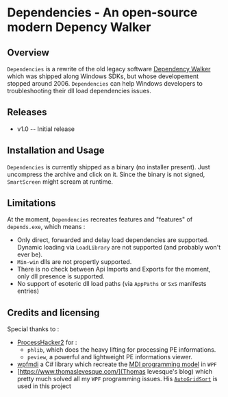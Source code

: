 # Dependencies - An open-source modern Depency Walker


## Overview
`Dependencies` is a rewrite of the old legacy software [Dependency Walker](http://www.dependencywalker.com/) which was shipped along Windows SDKs, but whose developement stopped around 2006.
`Dependencies` can help Windows developers to troubleshooting their dll load dependencies issues.

## Releases

* v1.0 -- Initial release

## Installation and Usage

`Dependencies` is currently shipped as a binary (no installer present). Just uncompress the archive and click on it.
Since the binary is not signed, `SmartScreen` might scream at runtime.

## Limitations

At the moment, `Dependencies` recreates features and "features" of `depends.exe`, which means :

* Only direct, forwarded and delay load dependencies are supported. Dynamic loading via `LoadLibrary` are not supported (and probably won't ever be).
* `Min-win` dlls are not propertly supported.
* There is no check between Api Imports and Exports for the moment, only dll presence is supported.
* No support of esoteric dll load paths (via `AppPaths` or `SxS` manifests entries)


## Credits and licensing

Special thanks to :

* [ProcessHacker2](https://github.com/processhacker2/processhacker) for :
  * `phlib`, which does the heavy lifting for processing PE informations.
  * `peview`, a powerful and lightweight PE informations viewer.
* [wpfmdi](http://wpfmdi.codeplex.com/) a C# library which recreate the [MDI programming model](https://en.wikipedia.org/wiki/Multiple_document_interface) in `WPF`
* [https://www.thomaslevesque.com/](Thomas levesque's blog) which pretty much solved all my `WPF` programming issues. His [`AutoGridSort`](http://www.thomaslevesque.com/2009/08/04/wpf-automatically-sort-a-gridview-continued/) is used in this project 
